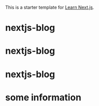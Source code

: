 This is a starter template for [Learn Next.js](https://nextjs.org/learn).
# nextjs-blog
# nextjs-blog
# nextjs-blog

# some information
